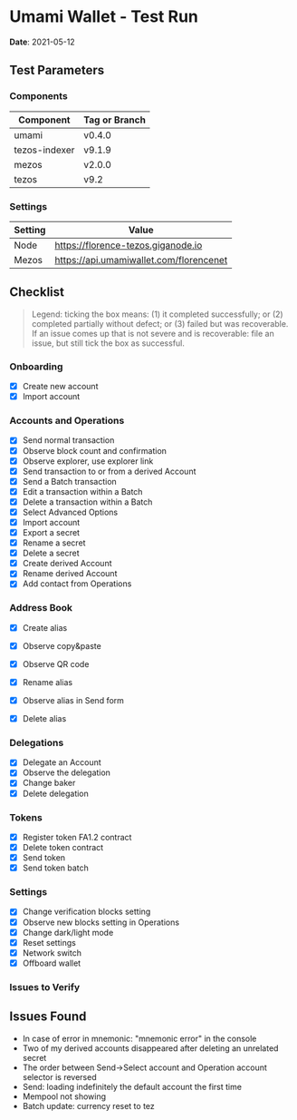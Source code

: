 # Umami Wallet - Test Run

**Date**: 2021-05-12

## Test Parameters

### Components

| Component | Tag or Branch |
|--|--|
| umami | v0.4.0 |
| tezos-indexer | v9.1.9 |
| mezos | v2.0.0 |
| tezos | v9.2


### Settings

| Setting | Value |
|--|--|
| Node | https://florence-tezos.giganode.io |
| Mezos | https://api.umamiwallet.com/florencenet |


## Checklist

> Legend: ticking the box means: (1) it completed successfully; or (2) completed partially without defect; or (3) failed but was recoverable. If an issue comes up that is not severe and is recoverable: file an issue, but still tick the box as successful.

### Onboarding
- [x] Create new account
- [x] Import account

### Accounts and Operations
- [x] Send normal transaction
- [x] Observe block count and confirmation
- [x] Observe explorer, use explorer link
- [x] Send transaction to or from a derived Account
- [x] Send a Batch transaction
- [x] Edit a transaction within a Batch
- [x] Delete a transaction within a Batch
- [x] Select Advanced Options
- [x] Import account
- [x] Export a secret
- [x] Rename a secret
- [x] Delete a secret
- [x] Create derived Account
- [x] Rename derived Account
- [x] Add contact from Operations

### Address Book
- [x] Create alias
- [x] Observe copy&paste
- [x] Observe QR code
- [x] Rename alias
- [x] Observe alias in Send form
- [x] Delete alias


### Delegations
- [x] Delegate an Account
- [x] Observe the delegation
- [x] Change baker
- [x] Delete delegation

### Tokens
- [x] Register token FA1.2 contract
- [x] Delete token contract
- [x] Send token
- [x] Send token batch

### Settings
- [x] Change verification blocks setting
- [x] Observe new blocks setting in Operations
- [x] Change dark/light mode
- [x] Reset settings
- [x] Network switch
- [x] Offboard wallet

### Issues to Verify

## Issues Found

- In case of error in mnemonic: "mnemonic error" in the console
- Two of my derived accounts disappeared after deleting an unrelated secret
- The order between Send->Select account and Operation account
  selector is reversed
- Send: loading indefinitely the default account the first time
- Mempool not showing
- Batch update: currency reset to tez
